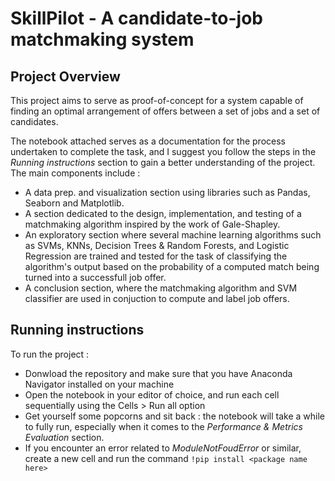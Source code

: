 # SkillPilot - A candidate-to-job matchmaking system

## Project Overview

This project aims to serve as proof-of-concept for a system capable of finding an optimal arrangement of offers between a set of jobs and a set of candidates.

The notebook attached serves as a documentation for the process undertaken to complete the task, and I suggest you follow the steps in the *Running instructions* section to gain a better understanding of the project. The main components include :

- A data prep. and visualization section using libraries such as Pandas, Seaborn and Matplotlib.
- A section dedicated to the design, implementation, and testing of a matchmaking algorithm inspired by the work of Gale-Shapley.
- An exploratory section where several machine learning algorithms such as SVMs, KNNs, Decision Trees & Random Forests, and Logistic Regression are trained and tested for the task of classifying the algorithm's output based on the probability of a computed match being turned into a successfull job offer.
- A conclusion section, where the matchmaking algorithm and SVM classifier are used in conjuction to compute and label job offers.

## Running instructions

To run the project :

- Donwload the repository and make sure that you have Anaconda Navigator installed on your machine
- Open the notebook in your editor of choice, and run each cell sequentially using the Cells > Run all option
- Get yourself some popcorns and sit back : the notebook will take a while to fully run, especially when it comes to the *Performance & Metrics Evaluation* section.
- If you encounter an error related to *ModuleNotFoudError* or similar, create a new cell and run the command ``` !pip install <package name here> ```
